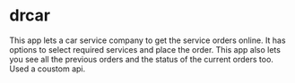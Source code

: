 # drcar
This app lets a car service company to get the service orders online. It has options to select required services and place the order. This app also lets you see all the previous orders and the status of the current orders too. Used a coustom api.
